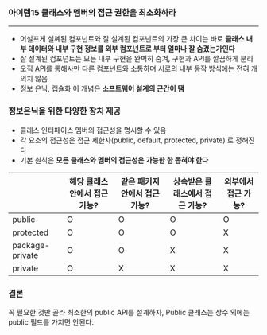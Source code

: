 ### 아이템15 클래스와 멤버의 접근 권한을 최소화하라

---
- 어설프게 설꼐된 컴포넌트와 잘 설계된 컴포넌트의 가장 큰 차이는 바로 **클래스 내부 데이터와 내부 구현 정보를 외부 컴포넌트로 부터 얼마나 잘 숨겼는가인다**
- 잘 설계된 컴포넌트는 모든 내부 구현을 완벽히 숨겨, 구현과 API를 깔끔하게 분리
- 오직 API를 통해사만 다른 컴포넌트와 소통하며 서로의 내부 동작 방식에는 전혀 개의치 않음
- 정보 은닉, 캡슐화 이 개념은 **소프트웨어 설계의 근간이 됌**


### 정보은닉을 위한 다양한 장치 제공
- 클래스 인터페이스 멤버의 접근성을 명시할 수 있음
- 각 요소의 접근성은 접근 제한자(public, default, protected, private) 로 정해진다
- 기본 춴칙은 **모든 클래스와 멤버의 접근성은 가능한 한 좁혀야 한다**

|                 | 해당 클래스 안에서 접근 가능? | 같은 패키지 안에서 접근 가능? | 상속받은 클래스에서 접근 가능? | 외부에서 접근 가능? |
| --------------- | ----------------------------- | ----------------------------- | ------------------------------ | ------------------- |
| public          | O                             | O                             | O                              | O                   |
| protected       | O                             | O                             | O                              | X                   |
| package-private | O                             | O                             | X                              | X                   |
| private         | O                             | X                             | X                              | X                   |

### 결론
꼭 필요한 것만 골라 최소한의 public API를 설계하자, Public 클래스는 상수 외에는 public 필드를 가지면 안된다.

